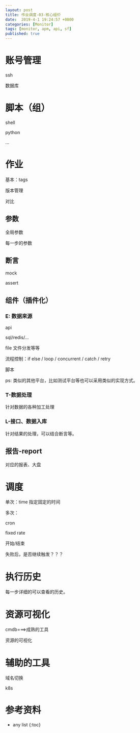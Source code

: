 ```yaml
---
layout: post
title: 作业调度-03-核心组价
date:  2019-4-1 19:24:57 +0800
categories: [Monitor]
tags: [monitor, apm, api, sf]
published: true
---
```


# 账号管理

ssh

数据库

# 脚本（组）

shell

python

...

# 作业

基本：tags

版本管理

对比

## 参数

全局参数

每一步的参数

## 断言

mock

assert

## 组件（插件化）

### E: 数据来源

api

sql/redis/...

file 文件分发等等

流程控制：if else / loop / concurrent / catch / retry 

脚本

ps: 类似的其他平台，比如测试平台等也可以采用类似的实现方式。

### T-数据处理

针对数据的各种加工处理

### L-接口、数据入库

针对结果的处理，可以结合断言等。

## 报告-report

对应的报表、大盘


# 调度

单次：time 指定固定的时间

多次：

cron

fixed rate

开始/结束

失败后，是否继续触发？？？

# 执行历史

每一步详细的可以查看的历史。

# 资源可视化

cmdb===>成熟的工具

资源的可视化

# 辅助的工具

域名切换

k8s

# 参考资料

* any list
{:toc}